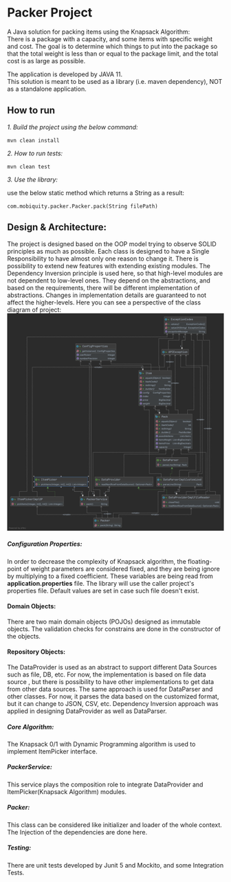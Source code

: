 
# Packer Project

A Java solution for packing items using the Knapsack Algorithm:</br>
There is a package with a capacity, and some items with specific weight and cost. The goal is to determine which things to put into the package so that the
total weight is less than or equal to the package limit, and the total cost is as large as possible.</br>

The application is developed by JAVA 11. </br>
This solution is meant to be used as a library (i.e. maven dependency), NOT as a standalone application.


## How to run
*1. Build the project using the below command:*

    mvn clean install 

*2. How to run tests:*

    mvn clean test

*3. Use the library:*
 
use the below static method which returns a String as a result:

    com.mobiquity.packer.Packer.pack(String filePath) 

## Design & Architecture:

The project is designed based on the OOP model trying to observe SOLID principles as much as possible. 
Each class is designed to have a Single Responsibility to have almost only one reason to change it. 
There is possibility to extend new features with extending existing modules.
The Dependency Inversion principle is used here, so that high-level modules are not dependent to low-level ones. 
They depend on the abstractions, and based on the requirements, there will be different implementation of
abstractions. Changes in implementation details are guaranteed to not affect the higher-levels.
Here you can see a perspective of the class diagram of project:
![TNT Aggregator Service](diagram.png)


##### Configuration Properties:
In order to decrease the complexity of Knapsack algorithm, the floating-point of weight parameters
are considered fixed, and they are being ignore by multiplying to a fixed coefficient.
These variables are being read from **application.properties** file.
The library will use the caller project's properties file. Default values are set in case such file doesn't exist.


#### Domain Objects: </br>
There are two main domain objects (POJOs) designed as immutable objects. 
The validation checks for constrains are done in the constructor of the objects.

#### Repository Objects:</br>
The DataProvider is used as an abstract to support different Data Sources such as file, DB, etc. 
For now, the implementation is based on file data source , but there is possibility to have other implementations 
to get data from other data sources.
The same approach is used for DataParser and other classes. For now, it parses the data based on the 
customized format, but it can change to JSON, CSV, etc. Dependency Inversion approach was applied in designing DataProvider as well as DataParser.

##### Core Algorithm:
The Knapsack 0/1 with Dynamic Programming algorithm is used to implement ItemPicker interface.

##### PackerService:
This service plays the composition role to integrate DataProvider and ItemPicker(Knapsack Algorithm) modules.

##### Packer:
This class can be considered like initializer and loader of the whole context. The Injection 
of the dependencies are done here.

##### Testing:
There are unit tests developed by Junit 5 and Mockito, and some Integration Tests.














